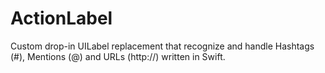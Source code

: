 # ActionLabel
Custom drop-in UILabel replacement that recognize and handle Hashtags (#), Mentions (@) and URLs (http://) written in Swift.
